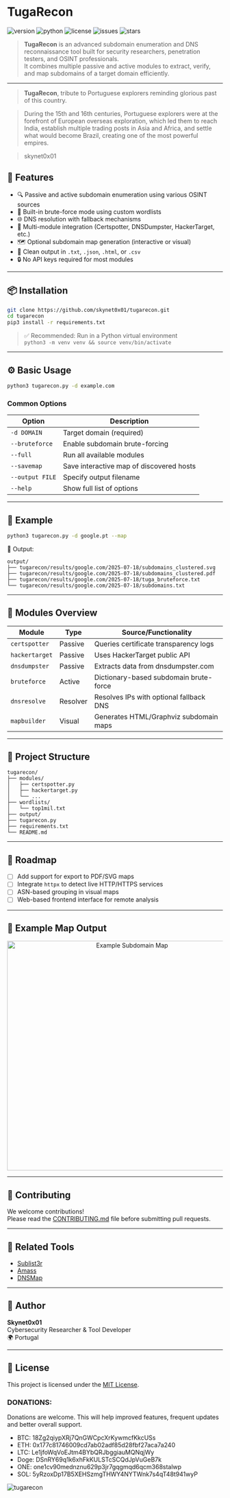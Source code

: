 # TugaRecon
![version](https://img.shields.io/badge/version-1.30-blue)
![python](https://img.shields.io/badge/python-3.8%2B-yellow)
![license](https://img.shields.io/github/license/skynet0x01/tugarecon)
![issues](https://img.shields.io/github/issues/skynet0x01/tugarecon)
![stars](https://img.shields.io/github/stars/skynet0x01/tugarecon?style=social)

> **TugaRecon** is an advanced subdomain enumeration and DNS reconnaissance tool built for security researchers, penetration testers, and OSINT professionals.  
> It combines multiple passive and active modules to extract, verify, and map subdomains of a target domain efficiently.

---
> **TugaRecon**, tribute to Portuguese explorers reminding glorious past of this country.

>During the 15th and 16th centuries, Portuguese explorers were at the forefront of European overseas exploration, which led them to reach India, establish multiple trading posts in Asia and Africa, and settle what would become Brazil, creating one of the most powerful empires.

>skynet0x01

## 🚀 Features

- 🔍 Passive and active subdomain enumeration using various OSINT sources
- 📡 Built-in brute-force mode using custom wordlists
- 🌐 DNS resolution with fallback mechanisms
- 🧠 Multi-module integration (Certspotter, DNSDumpster, HackerTarget, etc.)
- 🗺️ Optional subdomain map generation (interactive or visual)
- 📁 Clean output in `.txt`, `.json`, `.html`, or `.csv`
- 🔒 No API keys required for most modules

---

## 📦 Installation

```bash
git clone https://github.com/skynet0x01/tugarecon.git
cd tugarecon
pip3 install -r requirements.txt
```

> ✅ Recommended: Run in a Python virtual environment  
> `python3 -m venv venv && source venv/bin/activate`

---

## ⚙️ Basic Usage

```bash
python3 tugarecon.py -d example.com
```

### Common Options

| Option           | Description                                 |
|------------------|---------------------------------------------|
| `-d DOMAIN`      | Target domain (required)                    |
| `--bruteforce`   | Enable subdomain brute-forcing              |
| `--full`         | Run all available modules                   |
| `--savemap`      | Save interactive map of discovered hosts    |
| `--output FILE`  | Specify output filename                     |
| `--help`         | Show full list of options                   |

---

## 🔎 Example

```bash
python3 tugarecon.py -d google.pt --map
```

📁 Output:

```
output/
├── tugarecon/results/google.com/2025-07-18/subdomains_clustered.svg
├── tugarecon/results/google.com/2025-07-18/subdomains_clustered.pdf
├── tugarecon/results/google.com/2025-07-18/tuga_bruteforce.txt
└── tugarecon/results/google.com/2025-07-18/subdomains.txt
```

---

## 🧩 Modules Overview

| Module         | Type      | Source/Functionality                     |
|----------------|-----------|------------------------------------------|
| `certspotter`  | Passive   | Queries certificate transparency logs     |
| `hackertarget` | Passive   | Uses HackerTarget public API             |
| `dnsdumpster`  | Passive   | Extracts data from dnsdumpster.com       |
| `bruteforce`   | Active    | Dictionary-based subdomain brute-force   |
| `dnsresolve`   | Resolver  | Resolves IPs with optional fallback DNS  |
| `mapbuilder`   | Visual    | Generates HTML/Graphviz subdomain maps   |

---

## 📁 Project Structure

```
tugarecon/
├── modules/
│   ├── certspotter.py
│   ├── hackertarget.py
│   └── ...
├── wordlists/
│   └── top1mil.txt
├── output/
├── tugarecon.py
├── requirements.txt
└── README.md
```

---

## 🧠 Roadmap

- [ ] Add support for export to PDF/SVG maps
- [ ] Integrate `httpx` to detect live HTTP/HTTPS services
- [ ] ASN-based grouping in visual maps
- [ ] Web-based frontend interface for remote analysis

---

## 📸 Example Map Output

<p align="center">

  <img width="568" height="536" alt="Example Subdomain Map" src="https://github.com/user-attachments/assets/0b6acee3-b716-4e4b-8c88-c72a7b005d1b" />

</p>

---

## 🤝 Contributing

We welcome contributions!  
Please read the [CONTRIBUTING.md](CONTRIBUTING.md) file before submitting pull requests.

---

## 🧪 Related Tools

- [Sublist3r](https://github.com/aboul3la/Sublist3r)
- [Amass](https://github.com/owasp-amass/amass)
- [DNSMap](https://github.com/makefu/dnsmap)

---

## 👤 Author

**Skynet0x01**  
Cybersecurity Researcher & Tool Developer  
🌍 Portugal  

---

## 📄 License

This project is licensed under the [MIT License](LICENSE).

### DONATIONS:
Donations are welcome. This will help improved features, frequent updates and better overall support.

  - BTC: 18Zg2qiypXRj7QnGWCpcXrKywmcfKkcUSs
  - ETH: 0x177c81746009cd7ab02adf85d28fbf27aca7a240
  - LTC: Le1jfoWqVoEJtm4BYbQRJbggiauMQNqjWy
  - Doge: DSnRY69q1k6xhFkKULSTcSCQdJpVuGeB7k
  - ONE: one1cv90mednznu629p3jr7gqgmqd6qcm368stalwp
  - SOL: 5yRzoxDp17B5XEHSzmgTHWY4NYTWnk7s4qT48t941wyP

   ![tugarecon](https://user-images.githubusercontent.com/39160972/75924110-45d8e300-5e5e-11ea-8832-55c08ecc2902.jpg)
